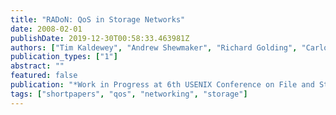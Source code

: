 ```yaml
---
title: "RADoN: QoS in Storage Networks"
date: 2008-02-01
publishDate: 2019-12-30T00:58:33.463981Z
authors: ["Tim Kaldewey", "Andrew Shewmaker", "Richard Golding", "Carlos Maltzahn", "Theodore Wong", "Scott A. Brandt"]
publication_types: ["1"]
abstract: ""
featured: false
publication: "*Work in Progress at 6th USENIX Conference on File and Storage Technologies (FAST '08)*"
tags: ["shortpapers", "qos", "networking", "storage"]
---
```


